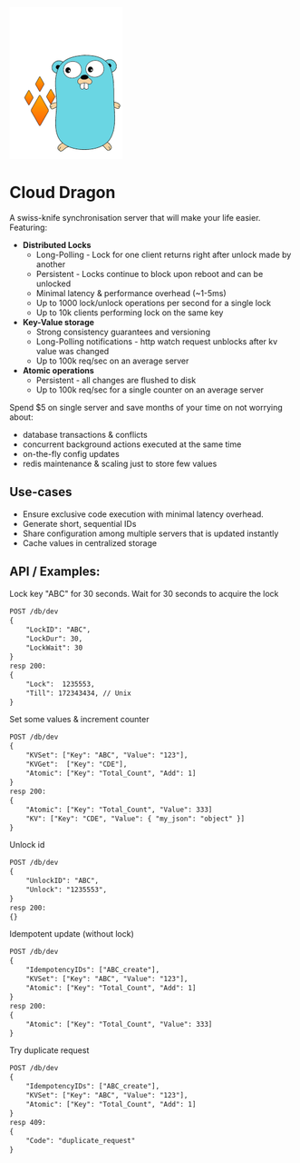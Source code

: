 ![cd](cdtools.png) 
# Cloud Dragon
A swiss-knife synchronisation server that will make your life easier. Featuring:

* **Distributed Locks**
    * Long-Polling - Lock for one client returns right after unlock made by another
    * Persistent - Locks continue to block upon reboot and can be unlocked
    * Minimal latency & performance overhead  (~1-5ms)
    * Up to 1000 lock/unlock operations per second for a single lock
    * Up to 10k clients performing lock on the same key
* **Key-Value storage**
    * Strong consistency guarantees and versioning
    * Long-Polling notifications - http watch request unblocks after kv value was changed
    * Up to 100k req/sec on an average server
* **Atomic operations**
    * Persistent - all changes are flushed to disk
    * Up to 100k req/sec for a single counter on an average server

Spend $5 on single server and save months of your time on not worrying about:
- database transactions & conflicts
- concurrent background actions executed at the same time
- on-the-fly config updates
- redis maintenance & scaling just to store few values

## Use-cases
* Ensure exclusive code execution with minimal latency overhead.
* Generate short, sequential IDs
* Share configuration among multiple servers that is updated instantly
* Cache values in centralized storage


## API / Examples:
Lock key "ABC" for 30 seconds. Wait for 30 seconds to acquire the lock
```
POST /db/dev
{
    "LockID": "ABC",
    "LockDur": 30,
    "LockWait": 30
}
resp 200:
{
    "Lock":  1235553,
    "Till": 172343434, // Unix
}
```

Set some values & increment counter
```
POST /db/dev
{
    "KVSet": ["Key": "ABC", "Value": "123"],
    "KVGet":  ["Key": "CDE"],
    "Atomic": ["Key": "Total_Count", "Add": 1]
}
resp 200:
{
    "Atomic": ["Key": "Total_Count", "Value": 333]
    "KV": ["Key": "CDE", "Value": { "my_json": "object" }]
}
```

Unlock id
```
POST /db/dev
{
    "UnlockID": "ABC",
    "Unlock": "1235553",
}
resp 200:
{}
```


Idempotent update (without lock)
```
POST /db/dev
{
    "IdempotencyIDs": ["ABC_create"],
    "KVSet": ["Key": "ABC", "Value": "123"],
    "Atomic": ["Key": "Total_Count", "Add": 1]
}
resp 200:
{
    "Atomic": ["Key": "Total_Count", "Value": 333]
}
```

Try duplicate request
```
POST /db/dev
{
    "IdempotencyIDs": ["ABC_create"],
    "KVSet": ["Key": "ABC", "Value": "123"],
    "Atomic": ["Key": "Total_Count", "Add": 1]
}
resp 409:
{
    "Code": "duplicate_request"
}
```